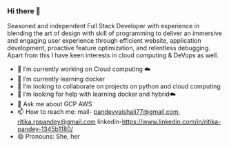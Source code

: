 ### Hi there 👋

Seasoned and independent Full Stack Developer with experience in blending the art of design with skill of
programming to deliver an immersive and engaging user experience through efficient website, application
development, proactive feature optimization, and relentless debugging. Apart from this I have keen
interests in cloud computing & DeVops as well.

- 🔭 I’m currently working on Cloud computing ☁️
- 🌱 I’m currently learning docker
- 👯 I’m looking to collaborate on projects on python and cloud computing
- 🤔 I’m looking for help with learning docker and hybrid☁️
- 💬 Ask me about GCP AWS
- 📫 How to reach me: mail- pandeyvaishali77@gmail.com, ritika.rppandey@gmail.com linkedin-https://www.linkedin.com/in/ritika-pandey-1345b1180/
- 😄 Pronouns: She, her

